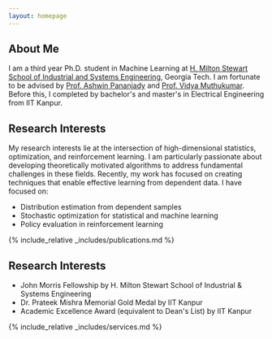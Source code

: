 ```yaml
---
layout: homepage
---
```


## About Me

I am a third year Ph.D. student in Machine Learning at <a href="https://www.isye.gatech.edu/node/1">H. Milton Stewart School of Industrial and Systems Engineering</a>, Georgia Tech. I am fortunate to be advised by <a href="https://sites.gatech.edu/ashwin-pananjady/">Prof. Ashwin Pananjady</a> and <a href="https://vmuthukumar.ece.gatech.edu/">Prof. Vidya Muthukumar</a>. Before this, I completed by bachelor's and master's in Electrical Engineering from IIT Kanpur.

## Research Interests

My research interests lie at the intersection of high-dimensional statistics, optimization, and reinforcement learning. I am particularly passionate about developing theoretically motivated algorithms to address fundamental challenges in these fields. Recently, my work has focused on creating techniques that enable effective learning from dependent data. I have focused on:
  * Distribution estimation from dependent samples
  * Stochastic optimization for statistical and machine learning
  * Policy evaluation in reinforcement learning

{% include_relative _includes/publications.md %}

## Research Interests

  * John Morris Fellowship by H. Milton Stewart School of Industrial & Systems Engineering
  * Dr. Prateek Mishra Memorial Gold Medal by IIT Kanpur
  * Academic Excellence Award (equivalent to Dean's List) by IIT Kanpur

{% include_relative _includes/services.md %}

